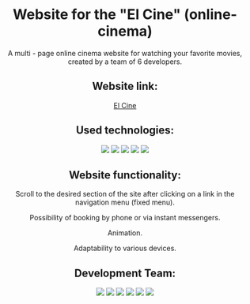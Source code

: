 <div id="header" align="center">
  <h1>Website for the "El Cine" (online-cinema)</h1>
  <p>A multi - page online cinema website for watching your favorite movies, created by a team of 6 developers.</p>

  <h2>Website link:</h2>
  <a href="https://elencodes.github.io/project_online-cinema/">El Cine</a>
  <h2>Used technologies:</h2> 
    <div id=technologies>
      <img src="https://img.shields.io/badge/html5-%23E34F26.svg?style=for-the-badge&logo=html5&logoColor=white">
      <img src="https://img.shields.io/badge/SASS-hotpink.svg?style=for-the-badge&logo=SASS&logoColor=white">
      <img src="https://img.shields.io/badge/css3-%231572B6.svg?style=for-the-badge&logo=css3&logoColor=white">
      <img src="https://img.shields.io/badge/github-%23121011.svg?style=for-the-badge&logo=github&logoColor=white">
      <img src="https://img.shields.io/badge/git-%23F05033.svg?style=for-the-badge&logo=git&logoColor=white">
    </div>
  <h2>Website functionality:</h2>
  <p>Scroll to the desired section of the site after clicking on a link in the navigation menu (fixed menu).</p>
  <p>Possibility of booking by phone or via instant messengers.</p>
  <p>Animation.</p>
  <p>Adaptability to various devices.</p>

  <h2>Development Team:</h2> 
  <div id=bages>
    <a href="https://github.com/elencodes"><img src="https://img.shields.io/badge/ELENA-2E2844?style=for-the-badge&logo=github"></a>
    <a href="https://github.com/ria-helluva-boss"><img src="https://img.shields.io/badge/VIKTORIA-2E2844?style=for-the-badge&logo=github"></a>
    <a href="https://github.com/sova0110"><img src="https://img.shields.io/badge/OLGA-f5cd4b?style=for-the-badge&logo=github&logoColor=%23100E19"></a>
    <a href="https://github.com/DariaUmipa"><img src="https://img.shields.io/badge/DARIA-f5cd4b?style=for-the-badge&logo=github&logoColor=%23100E19"></a>
    <a href="https://github.com/altarin"><img src="https://img.shields.io/badge/NATALIA-D959AE?style=for-the-badge&logo=github"></a>
    <a href="https://github.com/Rinataeva"><img src="https://img.shields.io/badge/EKATERINA-D959AE?style=for-the-badge&logo=github"></a>
  </div>
</div>
